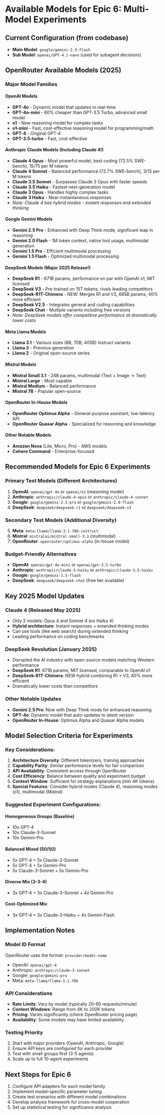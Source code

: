 # Available Models for Epic 6: Multi-Model Experiments

## Current Configuration (from codebase)
- **Main Model**: `google/gemini-2.5-flash`
- **Sub Model**: `openai/GPT-4.1-nano` (used for subagent decisions)

## OpenRouter Available Models (2025)

### Major Model Families

#### OpenAI Models
- **GPT-4o** - Dynamic model that updates in real-time
- **GPT-4o-mini** - 60% cheaper than GPT-3.5 Turbo, advanced small model
- **o1** - New reasoning model for complex tasks
- **o1-mini** - Fast, cost-effective reasoning model for programming/math
- **GPT-4** - Original GPT-4
- **GPT-3.5-turbo** - Fast, cost-effective

#### Anthropic Claude Models (Including Claude 4!)
- **Claude 4 Opus** - Most powerful model, best coding (72.5% SWE-bench), $15/$75 per M tokens
- **Claude 4 Sonnet** - Balanced performance (72.7% SWE-bench), $3/$15 per M tokens
- **Claude 3.5 Sonnet** - Surpasses Claude 3 Opus with faster speeds
- **Claude 3.5 Haiku** - Fastest next-generation model
- **Claude 3 Opus** - Handles highly complex tasks
- **Claude 3 Haiku** - Near-instantaneous responses
- *Note: Claude 4 has hybrid modes - instant responses and extended thinking*

#### Google Gemini Models
- **Gemini 2.5 Pro** - Enhanced with Deep Think mode, significant leap in reasoning
- **Gemini 2.0 Flash** - 1M token context, native tool usage, multimodal generation
- **Gemini 1.5 Pro** - Efficient multimodal processing
- **Gemini 1.5 Flash** - Optimized multimodal processing

#### DeepSeek Models (Major 2025 Release!)
- **DeepSeek R1** - 671B params, performance on par with OpenAI o1, MIT licensed
- **DeepSeek V3** - Pre-trained on 15T tokens, rivals leading competitors
- **DeepSeek-R1T-Chimera** - NEW: Merges R1 and V3, 685B params, 40% more efficient
- **DeepSeek V2.5** - Integrates general and coding capabilities
- **DeepSeek Chat** - Multiple variants including free versions
- *Note: DeepSeek models offer competitive performance at dramatically lower costs*

#### Meta Llama Models
- **Llama 3.1** - Various sizes (8B, 70B, 405B) Instruct variants
- **Llama 3** - Previous generation
- **Llama 2** - Original open-source series

#### Mistral Models
- **Mistral Small 3.1** - 24B params, multimodal (Text + Image → Text)
- **Mistral Large** - Most capable
- **Mistral Medium** - Balanced performance
- **Mistral 7B** - Popular open-source

#### OpenRouter In-House Models
- **OpenRouter Optimus Alpha** - General-purpose assistant, low-latency API
- **OpenRouter Quasar Alpha** - Specialized for reasoning and knowledge

#### Other Notable Models
- **Amazon Nova** (Lite, Micro, Pro) - AWS models
- **Cohere Command** - Enterprise-focused

## Recommended Models for Epic 6 Experiments

### Primary Test Models (Different Architectures)
1. **OpenAI**: `openai/gpt-4o` or `openai/o1` (reasoning model)
2. **Anthropic**: `anthropic/claude-4-opus` or `anthropic/claude-4-sonnet`
3. **Google**: `google/gemini-2.5-pro` or `google/gemini-2.0-flash`
4. **DeepSeek**: `deepseek/deepseek-r1` or `deepseek/deepseek-v3`

### Secondary Test Models (Additional Diversity)
5. **Meta**: `meta-llama/llama-3.1-70b-instruct`
6. **Mistral**: `mistralai/mistral-small-3.1` (multimodal)
7. **OpenRouter**: `openrouter/optimus-alpha` (in-house model)

### Budget-Friendly Alternatives
- **OpenAI**: `openai/gpt-4o-mini` or `openai/gpt-3.5-turbo`
- **Anthropic**: `anthropic/claude-3-haiku` or `anthropic/claude-3.5-haiku`
- **Google**: `google/gemini-1.5-flash`
- **DeepSeek**: `deepseek/deepseek-chat` (free tier available)

## Key 2025 Model Updates

### Claude 4 (Released May 2025)
- Only 2 models: Opus 4 and Sonnet 4 (no Haiku 4)
- **Hybrid architecture**: Instant responses + extended thinking modes
- Can use tools (like web search) during extended thinking
- Leading performance on coding benchmarks

### DeepSeek Revolution (January 2025)
- Disrupted the AI industry with open-source models matching Western performance
- **DeepSeek R1**: 671B params, MIT licensed, comparable to OpenAI o1
- **DeepSeek-R1T-Chimera**: NEW hybrid combining R1 + V3, 40% more efficient
- Dramatically lower costs than competitors

### Other Notable Updates
- **Gemini 2.5 Pro**: Now with Deep Think mode for enhanced reasoning
- **GPT-4o**: Dynamic model that auto-updates to latest version
- **OpenRouter In-House**: Optimus Alpha and Quasar Alpha models

## Model Selection Criteria for Experiments

### Key Considerations:
1. **Architecture Diversity**: Different tokenizers, training approaches
2. **Capability Parity**: Similar performance levels for fair comparison
3. **API Availability**: Consistent access through OpenRouter
4. **Cost Efficiency**: Balance between quality and experiment budget
5. **Context Window**: Sufficient for strategy explanations (min 4K tokens)
6. **Special Features**: Consider hybrid modes (Claude 4), reasoning modes (o1), multimodal (Mistral)

### Suggested Experiment Configurations:

#### Homogeneous Groups (Baseline)
- 10x GPT-4
- 10x Claude-3-Sonnet
- 10x Gemini-Pro

#### Balanced Mixed (50/50)
- 5x GPT-4 + 5x Claude-3-Sonnet
- 5x GPT-4 + 5x Gemini-Pro
- 5x Claude-3-Sonnet + 5x Gemini-Pro

#### Diverse Mix (3-3-4)
- 3x GPT-4 + 3x Claude-3-Sonnet + 4x Gemini-Pro

#### Cost-Optimized Mix
- 3x GPT-4 + 3x Claude-3-Haiku + 4x Gemini-Flash

## Implementation Notes

### Model ID Format
OpenRouter uses the format: `provider/model-name`
- OpenAI: `openai/gpt-4`
- Anthropic: `anthropic/claude-3-sonnet`
- Google: `google/gemini-pro`
- Meta: `meta-llama/llama-3.1-70b`

### API Considerations
- **Rate Limits**: Vary by model (typically 20-60 requests/minute)
- **Context Windows**: Range from 4K to 200K tokens
- **Pricing**: Varies significantly (check OpenRouter pricing page)
- **Availability**: Some models may have limited availability

### Testing Priority
1. Start with major providers (OpenAI, Anthropic, Google)
2. Ensure API keys are configured for each provider
3. Test with small groups first (3-5 agents)
4. Scale up to full 10-agent experiments

## Next Steps for Epic 6
1. Configure API adapters for each model family
2. Implement model-specific parameter tuning
3. Create test scenarios with different model combinations
4. Develop analysis framework for cross-model cooperation
5. Set up statistical testing for significance analysis
